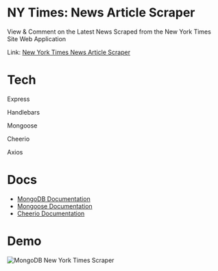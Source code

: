 # NY Times: News Article Scraper
View & Comment on the Latest News Scraped from the New York Times Site Web Application

Link: [New York Times News Article Scraper](https://nytimes-mongodb-70276.herokuapp.com/)


# Tech
Express

Handlebars

Mongoose

Cheerio

Axios

# Docs
* [MongoDB Documentation](https://docs.mongodb.com/manual/)
* [Mongoose Documentation](http://mongoosejs.com/docs/api.html)
* [Cheerio Documentation](https://github.com/cheeriojs/cheerio)

# Demo
![MongoDB New York Times Scraper](https://pouch.jumpshare.com/preview/4_MNzRhSQUC4tRyyCOG_k9SMtlUZUNw-AZBmOd8Z20tozKyLz25Yxn-bTpwJlc6v7HLs14hf2SwUIFvRIJpzu1rWRC8tYABFuekS8mwDWCY)

